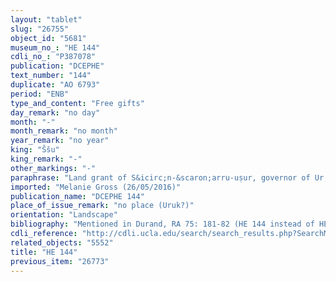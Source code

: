 ```yaml
---
layout: "tablet"
slug: "26755"
object_id: "5681"
museum_no_: "HE 144"
cdli_no_: "P387078"
publication: "DCEPHE"
text_number: "144"
duplicate: "AO 6793"
period: "ENB"
type_and_content: "Free gifts"
day_remark: "no day"
month: "-"
month_remark: "no month"
year_remark: "no year"
king: "Ššu"
king_remark: "-"
other_markings: "-"
paraphrase: "Land grant of S&icirc;n-&scaron;arru-uṣur, governor of Ur, to the I&scaron;tar Temple (Eanna): S&icirc;n-&scaron;arru-uṣur, governor of Ur, grants land to I&scaron;tar and Nanāya for the life of &Scaron;ama&scaron;-&scaron;umu-ukīn, king of Babylon. The granted land reaches from Sippar to Sūrānu.<br /> &nbsp;"
imported: "Melanie Gross (26/05/2016)"
publication_name: "DCEPHE 144"
place_of_issue_remark: "no place (Uruk?)"
orientation: "Landscape"
bibliography: "Mentioned in Durand, RA 75: 181-82 (HE 144 instead of HE 114). Scheil, RT 36. Duplicate AO 6793: TCL 12, 13 (copy) and NBBAD 13 (transliteration, translation). Mentioned in Durand, RA 75: 181-82. "
cdli_reference: "http://cdli.ucla.edu/search/search_results.php?SearchMode=Text&requestFrom=Search&PrimaryPublication=&Author=&PublicationDate=&SecondaryPublication=&Collection=&AccessionNumber=&MuseumNumber=AO+06793&Provenience=&ExcavationNumber=&Period=&DatesReferenced="
related_objects: "5552"
title: "HE 144"
previous_item: "26773"
---
```

